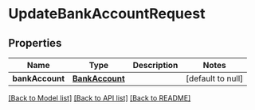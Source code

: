 # UpdateBankAccountRequest
## Properties

| Name | Type | Description | Notes |
|------------ | ------------- | ------------- | -------------|
| **bankAccount** | [**BankAccount**](BankAccount.md) |  | [default to null] |

[[Back to Model list]](../README.md#documentation-for-models) [[Back to API list]](../README.md#documentation-for-api-endpoints) [[Back to README]](../README.md)

